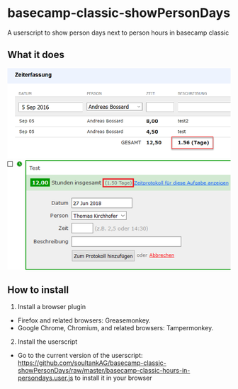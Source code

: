 # basecamp-classic-showPersonDays
A userscript to show person days next to person hours in basecamp classic

## What it does
![screenshot of the userscript in action](https://github.com/soultankAG/basecamp-classic-showPersonDays/blob/master/basecamp-classic-person-days.png)
![screenshot of the userscript in action](https://github.com/soultankAG/basecamp-classic-showPersonDays/blob/master/basecamp-classic-person-days-tasks.png)

## How to install
1. Install a browser plugin
  * Firefox and related browsers: Greasemonkey.
  * Google Chrome, Chromium, and related browsers: Tampermonkey.
2. Install the userscript
  * Go to the current version of the userscript: https://github.com/soultankAG/basecamp-classic-showPersonDays/raw/master/basecamp-classic-hours-in-persondays.user.js to install it in your browser
